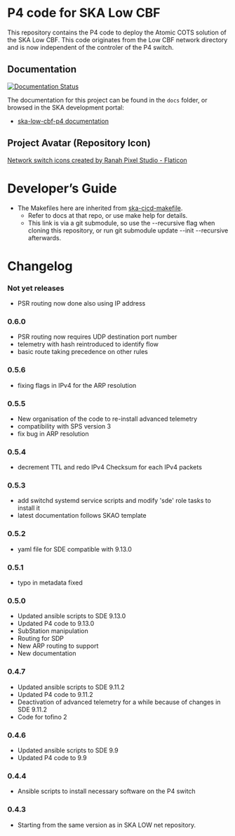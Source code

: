 P4 code for SKA Low CBF
=======================
This repository contains the P4 code to deploy the Atomic COTS solution of the SKA Low CBF. This code originates
from the Low CBF network directory and is now independent of the controler of the P4 switch.

## Documentation
[![Documentation Status](https://readthedocs.org/projects/ska-telescope-ska-low-cbf-p4/badge/?version=latest)](https://developer.skao.int/projects/ska-low-cbf-p4/en/latest/?badge=latest)

The documentation for this project can be found in the `docs` folder, or browsed in the SKA development portal:

* [ska-low-cbf-p4 documentation](https://developer.skatelescope.org/projects/ska-low-cbf-p4/en/latest/index.html "SKA Developer Portal: ska-low-cbf-p4 documentation")

## Project Avatar (Repository Icon)
[Network switch icons created by Ranah Pixel Studio - Flaticon](https://www.flaticon.com/free-icons/network-switch "network switch icons")

# Developer’s Guide

* The Makefiles here are inherited from [ska-cicd-makefile](https://gitlab.com/ska-telescope/sdi/ska-cicd-makefile).
  * Refer to docs at that repo, or use make help for details.
  * This link is via a git submodule, so use the --recursive flag when cloning this repository, or run git submodule update --init --recursive afterwards.


# Changelog

### Not yet releases
* PSR routing now done also using IP address

### 0.6.0
* PSR routing now requires UDP destination port number
* telemetry with hash reintroduced to identify flow
* basic route taking precedence on other rules

### 0.5.6
* fixing flags in IPv4 for the ARP resolution

### 0.5.5
* New organisation of the code to re-install advanced telemetry
* compatibility with SPS version 3
* fix bug in ARP resolution

### 0.5.4
* decrement TTL and redo IPv4 Checksum for each IPv4 packets

### 0.5.3
* add switchd systemd service scripts and modify 'sde' role tasks to install it
* latest documentation follows SKAO template

### 0.5.2
* yaml file for SDE compatible with 9.13.0

### 0.5.1
* typo in metadata fixed

### 0.5.0
* Updated ansible scripts to SDE 9.13.0
* Updated P4 code to 9.13.0
* SubStation manipulation
* Routing for SDP 
* New ARP routing to support 
* New documentation 


### 0.4.7
* Updated ansible scripts to SDE 9.11.2
* Updated P4 code to 9.11.2
* Deactivation of advanced telemetry for a while because of changes in SDE 9.11.2
* Code for tofino 2

### 0.4.6
* Updated ansible scripts to SDE 9.9
* Updated P4 code to 9.9

### 0.4.4
* Ansible scripts to install necessary software on the P4 switch

### 0.4.3
* Starting from the same version as in SKA LOW net repository.
